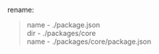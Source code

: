 rename:  
> name - ./package.json  
> dir - ./packages/core  
> name - ./packages/core/package.json
